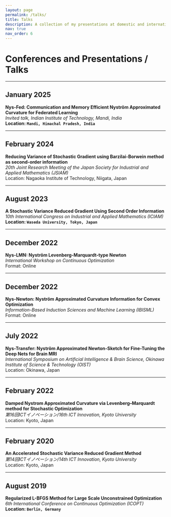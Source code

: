 ```yaml
---
layout: page
permalink: /talks/
title: Talks
description: A collection of my presentations at domestic and international conferences, including invited talks, contributed sessions, and poster presentations.
nav: true
nav_order: 6
---
```

# Conferences and Presentations / Talks

---

## January 2025  
**Nys-Fed: Communication and Memory Efficient Nyström Approximated Curvature for Federated Learning**  
*Invited talk, Indian Institute of Technology, Mandi, India*  
**Location: `Mandi, Himachal Pradesh, India`**

---

## February 2024  
**Reducing Variance of Stochastic Gradient using Barzilai-Borwein method as second-order information**  
*20th Joint Research Meeting of the Japan Society for Industrial and Applied Mathematics (JSIAM)*  
Location: Nagaoka Institute of Technology, Niigata, Japan

---

## August 2023  
**A Stochastic Variance Reduced Gradient Using Second Order Information**  
*10th International Congress on Industrial and Applied Mathematics (ICIAM)*  
**Location: `Waseda University, Tokyo, Japan`**

---

## December 2022  
**Nys-LMN: Nyström Levenberg-Marquardt-type Newton**  
*International Workshop on Continuous Optimization*  
Format: Online

---

## December 2022  
**Nys-Newton: Nyström Approximated Curvature Information for Convex Optimization**  
*Information-Based Induction Sciences and Machine Learning (IBISML)*  
Format: Online

---

## July 2022  
**Nys-Transfer: Nyström Approximated Newton-Sketch for Fine-Tuning the Deep Nets for Brain MRI**  
*International Symposium on Artificial Intelligence & Brain Science, Okinawa Institute of Science & Technology (OIST)*   
Location: Okinawa, Japan

---

## February 2022
**Damped Nystrom Approximated Curvature via Levenberg–Marquardt method for Stochastic Optimization**  
*第16回ICTイノベーション/16th ICT Innovation, Kyoto University*   
Location: Kyoto, Japan

---

## February 2020  
**An Accelerated Stochastic Variance Reduced Gradient Method**  
*第14回ICTイノベーション/14th ICT Innovation, Kyoto University*   
Location: Kyoto, Japan

---

## August 2019  
**Regularized L-BFGS Method for Large Scale Unconstrained Optimization**  
*6th International Conference on Continuous Optimization (ICOPT)*  
**Location: `Berlin, Germany`**
